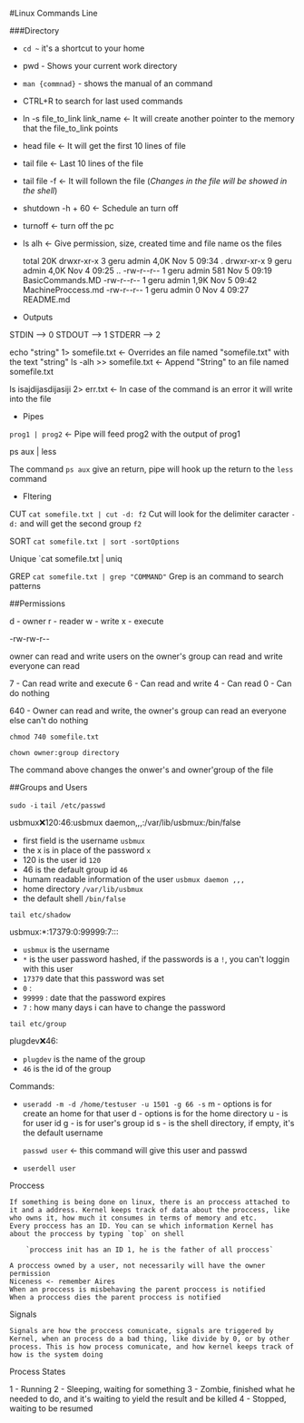 #Linux Commands Line

###Directory

- `cd ~` it's a shortcut to your home
- pwd - Shows your current work directory
- `man {commnad}` - shows the manual of an command

- CTRL+R to search for last used commands
- ln -s file_to_link link_name <- It will create another pointer to the memory that the file_to_link points

- head file <- It will get the first 10 lines of file
- tail file <- Last 10 lines of the file
- tail file -f <- It will follown the file (*Changes in the file will be showed in the shell*)

- shutdown -h + 60 <- Schedule an turn off
- turnoff <- turn off the pc

- ls alh <- Give permission, size, created time and file name os the files
	
	total 20K
	drwxr-xr-x 3 geru admin 4,0K Nov  5 09:34 .
	drwxr-xr-x 9 geru admin 4,0K Nov  4 09:25 ..
    -rw-r--r-- 1 geru admin  581 Nov  5 09:19 BasicCommands.MD
    -rw-r--r-- 1 geru admin 1,9K Nov  5 09:42 MachineProccess.md
    -rw-r--r-- 1 geru admin    0 Nov  4 09:27 README.md

- Outputs

STDIN --> 0
STDOUT --> 1
STDERR --> 2

echo "string" 1> somefile.txt  <- Overrides an file named "somefile.txt" with the text "string"
ls -alh >> somefile.txt <- Append "String" to an file named somefile.txt

ls isajdijasdijasiji 2> err.txt  <- In case of the command is an error it will write into the file

- Pipes

`prog1 | prog2` <- Pipe will feed prog2 with the output of prog1

ps aux | less

The command `ps aux` give an return, pipe will hook up the return to the `less` command

- Fltering

CUT
`cat somefile.txt | cut -d: f2`
	Cut will look for the delimiter caracter `-d:` and will get the second group `f2`

SORT
`cat somefile.txt | sort -sortOptions`

Unique
`cat somefile.txt | uniq

GREP
`cat somefile.txt | grep "COMMAND"`
	Grep is an command to search patterns

##Permissions

d - owner
r - reader
w - write
x - execute

-rw-rw-r--

owner can read and write
users on the owner's group can read and write
everyone can read

7 - Can read write and execute
6 - Can read and write
4 - Can read
0 - Can do nothing

640 - Owner can read and write, the owner's group can read an everyone else can't do nothing

`chmod 740 somefile.txt`

`chown owner:group directory`

The command above changes the onwer's and owner'group of the file

##Groups and Users

`sudo -i`
`tail /etc/passwd`

usbmux:x:120:46:usbmux daemon,,,:/var/lib/usbmux:/bin/false

- first field is the username `usbmux`
- the x is in place of the password `x` 
- 120 is the user id `120`
- 46 is the default group id `46`
- humam readable information of the user `usbmux daemon ,,,`
- home directory `/var/lib/usbmux`
- the default shell `/bin/false`

`tail etc/shadow`

usbmux:*:17379:0:99999:7:::

- `usbmux` is the username
- `*` is the user password hashed, if the passwords is a `!`, you can't loggin with this user
- `17379` date that this password was set
- `0` :
- `99999` : date that the password expires
- `7` : how many days i can have to change the password

`tail etc/group`

plugdev:x:46:

- `plugdev` is the name of the group
- `46` is the id of the group

Commands:

- `useradd -m -d /home/testuser -u 1501 -g 66 -s`
	m - options is for create an home for that user
	d - options is for the home directory
	u - is for user id
	g - is for user's group id
	s - is the shell directory, if empty, it's the default
	username

	`passwd user` <- this command will give this user and passwd

- `userdell user`

Proccess

	If something is being done on linux, there is an proccess attached to it and a address. Kernel keeps track of data about the proccess, like who owns it, how much it consumes in terms of memory and etc.
	Every proccess has an ID. You can se which information Kernel has about the proccess by typing `top` on shell

		`proccess init has an ID 1, he is the father of all proccess`

	A proccess owned by a user, not necessarily will have the owner permission
	Niceness <- remember Aires
	When an proccess is misbehaving the parent proccess is notified
	When a proccess dies the parent proccess is notified

Signals

	Signals are how the proccess comunicate, signals are triggered by Kernel, when an process do a bad thing, like divide by 0, or by other process. This is how process comunicate, and how kernel keeps track of how is the system doing

Process States

1 - Running
2 - Sleeping, waiting for something
3 - Zombie, finished what he needed to do, and it's waiting to yield the result and be killed
4 - Stopped, waiting to be resumed








		
